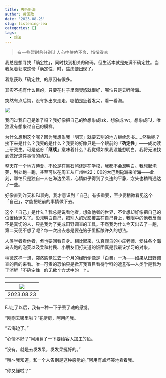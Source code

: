 ```yaml
---
title: 去听听海
author: 黄国政
date: '2023-08-25'
slug: listening-sea
categories: []
tags:
  - 想法
---
```


> 有一些暂时的分别让人心中依依不舍，悄悄眷恋

<!--more-->

我总是想寻找「确定性」，同时找到相关的砝码。但生活本就是充满不确定性。当我急着获取这份「确定性」时，焦虑便出现了。

着急获取「确定性」的原因有很多。

其实不抱有什么目的，只要在村子里面晃悠就很好，哪怕只是去听听海。

突然有点后悔，没有多出来走走，哪怕是坐着发呆，看一看海。

![](/images/posts/2023/08/08-25-listen-sea.jpg)

我问过我自己是谁了吗？我好像把自己的脸想象成lzk，想象成rwt，想象成FJ，唯独没有想象过自己的模样。

为什么想到这个呢？因为我想象我「明天」就要去别的地方继续念书……然后呢？接下来是什么？我要的是什么？我要的好像只是一个眼前的「**确定性**」——成功读上研究生。可是这份「**继续**」意味着什么？我觉得如果我没能想明白，我将无法找到做好这件事情的动力。

整天在一个地方待着，不论是在黑石屿还是在学校，我都不会想明白。我想起泡芙，到处跑一跑，甚至可以在周五从广州坐22：00的大巴到硇洲来听海——此刻，哪怕只是独自一人在海边坐着，心情似乎得到了久违的平静，念头也稍稍通达了一些。

好像直到昨天和FJ聊完，我才意识到「自己」有多重要，至少要稍微看见这个「自己」，才能把眼前的事情做下去。

这个「自己」是什么？我总是说看他者，想象他者的世界，不曾想却好像把自己的位置给迷失了。没想明白自己，把别人的光影覆盖在自己身上，我眼中的他者反而不是真切的人，只是我为了完成田野调查的工具。不然我为什么今天出去了一趟，第二天便不想了呢？每一次出去总是要在脑子里酝酿许久的想法。

人类学者看他者，但也要回看自身。相比起来，认真观鸟的小庄老师、爱往各个海岛去跑的泡芙以及爱和村民、小朋友们打交道的饭团真是我最该学习的对象。

稍微这样一想，突然感觉过去一个月的经历倒像是「白费」一场——如果从田野调查的目的来看。唯一可贵的恐怕只是掀开我盲目看待学科的遮羞布—人类学是我为了消解「不确定性」的无数个方式中的一个。

---

|![](/images/posts/2023/08/08-25-with-her.jpg)|
|:-:|
|2023.08.23|

FJ走了以后，我有一种一下子丢了魂的感觉。

“刚刚去哪里啦？”在厨房，阿用问我。

“去海边了。”

“心情不好？”阿用翻了一下要给客人加工的鱼。

“没有，就是去发发呆，发发呆挺好的。”

“哦～我知道，和一个人告别是这种感觉的。”阿用有点坏笑地看着我。

“你又懂啦？”


